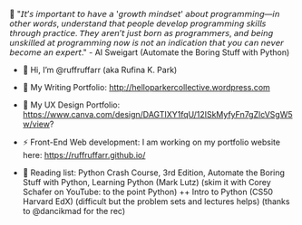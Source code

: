 🌱 "𝘐𝘵’𝘴 𝘪𝘮𝘱𝘰𝘳𝘵𝘢𝘯𝘵 𝘵𝘰 𝘩𝘢𝘷𝘦 𝘢 '𝘨𝘳𝘰𝘸𝘵𝘩 𝘮𝘪𝘯𝘥𝘴𝘦𝘵' 𝘢𝘣𝘰𝘶𝘵 𝘱𝘳𝘰𝘨𝘳𝘢𝘮𝘮𝘪𝘯𝘨—𝘪𝘯 𝘰𝘵𝘩𝘦𝘳 𝘸𝘰𝘳𝘥𝘴, 𝘶𝘯𝘥𝘦𝘳𝘴𝘵𝘢𝘯𝘥 𝘵𝘩𝘢𝘵 𝘱𝘦𝘰𝘱𝘭𝘦 𝘥𝘦𝘷𝘦𝘭𝘰𝘱 𝘱𝘳𝘰𝘨𝘳𝘢𝘮𝘮𝘪𝘯𝘨 𝘴𝘬𝘪𝘭𝘭𝘴 𝘵𝘩𝘳𝘰𝘶𝘨𝘩 𝘱𝘳𝘢𝘤𝘵𝘪𝘤𝘦. 𝘛𝘩𝘦𝘺 𝘢𝘳𝘦𝘯’𝘵 𝘫𝘶𝘴𝘵 𝘣𝘰𝘳𝘯 𝘢𝘴 𝘱𝘳𝘰𝘨𝘳𝘢𝘮𝘮𝘦𝘳𝘴, 𝘢𝘯𝘥 𝘣𝘦𝘪𝘯𝘨 𝘶𝘯𝘴𝘬𝘪𝘭𝘭𝘦𝘥 𝘢𝘵 𝘱𝘳𝘰𝘨𝘳𝘢𝘮𝘮𝘪𝘯𝘨 𝘯𝘰𝘸 𝘪𝘴 𝘯𝘰𝘵 𝘢𝘯 𝘪𝘯𝘥𝘪𝘤𝘢𝘵𝘪𝘰𝘯 𝘵𝘩𝘢𝘵 𝘺𝘰𝘶 𝘤𝘢𝘯 𝘯𝘦𝘷𝘦𝘳 𝘣𝘦𝘤𝘰𝘮𝘦 𝘢𝘯 𝘦𝘹𝘱𝘦𝘳𝘵." - AI Sweigart (Automate the Boring Stuff with Python)

- 👋 Hi, I’m @ruffruffarr (aka Rufina K. Park)
- 💎 My Writing Portfolio: http://helloparkercollective.wordpress.com
- 💞️ My UX Design Portfolio: https://www.canva.com/design/DAGTIXY1fqU/12ISkMyfyFn7gZlcVSgW5w/view?
- ⚡ Front-End Web development: I am working on my portfolio website here: https://ruffruffarr.github.io/ 

  
- 📖 Reading list: Python Crash Course, 3rd Edition, Automate the Boring Stuff with Python, Learning Python (Mark Lutz) (skim it with Corey Schafer on YouTube: to the point Python) ++ Intro to Python (CS50 Harvard EdX) (difficult but the problem sets and lectures helps) (thanks to @dancikmad for the rec)

<!---
ruffruffarr/ruffruffarr is a ✨ special ✨ repository because its `README.md` (this file) appears on your GitHub profile.
You can click the Preview link to take a look at your changes.
--->
